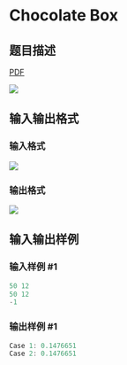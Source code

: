 # Chocolate Box

## 题目描述

[problemUrl]: https://uva.onlinejudge.org/index.php?option=com_onlinejudge&Itemid=8&category=18&page=show_problem&problem=1589

[PDF](https://uva.onlinejudge.org/external/106/p10648.pdf)

![](https://cdn.luogu.com.cn/upload/vjudge_pic/UVA10648/3892ed48b5a7122105a6a458768f2a76b90d3bda.png)

## 输入输出格式

### 输入格式

![](https://cdn.luogu.com.cn/upload/vjudge_pic/UVA10648/f61b3086f69cfb28b80a77326ed63e2a9bd20765.png)

### 输出格式

![](https://cdn.luogu.com.cn/upload/vjudge_pic/UVA10648/980ae4c085af6e81005eda051b59a16ff53d9980.png)

## 输入输出样例

### 输入样例 #1

```cpp
50 12
50 12
-1
```


### 输出样例 #1

```cpp
Case 1: 0.1476651
Case 2: 0.1476651
```


